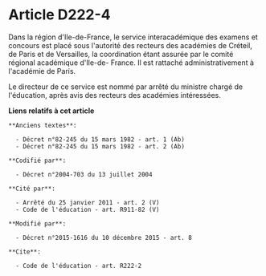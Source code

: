 # Article D222-4

Dans la région d'Ile-de-France, le service interacadémique des examens et concours est placé sous l'autorité des recteurs des
académies de Créteil, de Paris et de Versailles, la coordination étant assurée par le comité régional académique d'Ile-de-
France. Il est rattaché administrativement à l'académie de Paris. 

Le directeur de ce service est nommé par arrêté du ministre chargé de l'éducation, après avis des recteurs des académies
intéressées.

**Liens relatifs à cet article**

	**Anciens textes**:

	  - Décret n°82-245 du 15 mars 1982 - art. 1 (Ab)
	  - Décret n°82-245 du 15 mars 1982 - art. 2 (Ab)

	**Codifié par**:

	  - Décret n°2004-703 du 13 juillet 2004

	**Cité par**:

	  - Arrêté du 25 janvier 2011 - art. 2 (V)
	  - Code de l'éducation - art. R911-82 (V)

	**Modifié par**:

	  - Décret n°2015-1616 du 10 décembre 2015 - art. 8

	**Cite**:

	  - Code de l'éducation - art. R222-2
